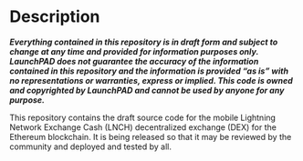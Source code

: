 Description
=======
 
 ***Everything contained in this repository is in draft form and subject to change at any time and provided for information purposes only.  LaunchPAD does not guarantee the accuracy of the information contained in this repository and the information is provided “as is” with no representations or warranties, express or implied. This code is owned and copyrighted by LaunchPAD and cannot be used by anyone for any purpose.***
 
 This repository contains the draft source code for the mobile Lightning Network Exchange Cash (LNCH) decentralized exchange (DEX) for the Ethereum blockchain. It is being released so that it may be reviewed by the community and deployed and tested by all.